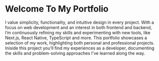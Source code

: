 # Welcome To My Portfolio 

I value simplicity, functionality, and intuitive design in every project. With a focus on web development and an interest in both frontend and backend, I’m continuously refining my skills and experimenting with new tools, like Next.js, React Native, TypeScript and more. This portfolio showcases a selection of my work, highlighting both personal and professional projects. Iniside this project you’ll find my experiences as a developer, documenting the skills and problem-solving approaches I've learned along the way.





